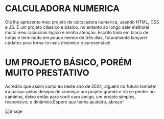 # CALCULADORA NUMERICA 
Olá lhe apresento meu projeto de calculadora numerica, usando HTML, CSS e JS.
É um projeto clássico e básico, no entanto ao longo dele melhorei muito meu raciocinio lógico e minha atenção.
Escrito todo em bloco de notas e terminado em pouco menos de três dias, futuramente lançarei updates para torna-lo mais dinâmico e apresentável. 

# UM PROJETO BÁSICO, PORÉM MUITO PRESTATIVO

Acredito que assim como eu neste ano de 2024, alguém no futuro também irá passar pelos desejos de começar um projeto grande e irá se perder no caminho,
deixo então para você caro amigo, um projeto simples, responsivo, e dinâmico.Espero que tenha ajudado, abraço!

![image](https://github.com/ereism1/Calculadora-basica/assets/122753528/f612462f-037a-4a4e-8187-adab1b3cbdac)
